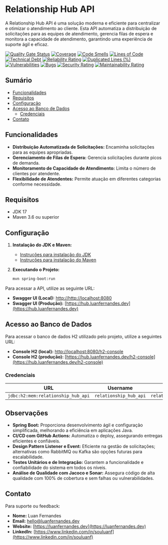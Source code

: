 # Relationship Hub API
A Relationship Hub API é uma solução moderna e eficiente para centralizar e otimizar o atendimento ao cliente. Esta API automatiza a distribuição de solicitações para as equipes de atendimento, gerencia filas de espera e monitora a capacidade de atendimento, garantindo uma experiência de suporte ágil e eficaz.

[![Quality Gate Status](https://sonarcloud.io/api/project_badges/measure?project=souluanf_relationship-hub-api&metric=alert_status)](https://sonarcloud.io/summary/new_code?id=souluanf_relationship-hub-api)
[![Coverage](https://sonarcloud.io/api/project_badges/measure?project=souluanf_relationship-hub-api&metric=coverage)](https://sonarcloud.io/summary/new_code?id=souluanf_relationship-hub-api)
[![Code Smells](https://sonarcloud.io/api/project_badges/measure?project=souluanf_relationship-hub-api&metric=code_smells)](https://sonarcloud.io/summary/new_code?id=souluanf_relationship-hub-api)
[![Lines of Code](https://sonarcloud.io/api/project_badges/measure?project=souluanf_relationship-hub-api&metric=ncloc)](https://sonarcloud.io/summary/new_code?id=souluanf_relationship-hub-api)
[![Technical Debt](https://sonarcloud.io/api/project_badges/measure?project=souluanf_relationship-hub-api&metric=sqale_index)](https://sonarcloud.io/summary/new_code?id=souluanf_relationship-hub-api)
[![Reliability Rating](https://sonarcloud.io/api/project_badges/measure?project=souluanf_relationship-hub-api&metric=reliability_rating)](https://sonarcloud.io/summary/new_code?id=souluanf_relationship-hub-api)
[![Duplicated Lines (%)](https://sonarcloud.io/api/project_badges/measure?project=souluanf_relationship-hub-api&metric=duplicated_lines_density)](https://sonarcloud.io/summary/new_code?id=souluanf_relationship-hub-api)
[![Vulnerabilities](https://sonarcloud.io/api/project_badges/measure?project=souluanf_relationship-hub-api&metric=vulnerabilities)](https://sonarcloud.io/summary/new_code?id=souluanf_relationship-hub-api)
[![Bugs](https://sonarcloud.io/api/project_badges/measure?project=souluanf_relationship-hub-api&metric=bugs)](https://sonarcloud.io/summary/new_code?id=souluanf_relationship-hub-api)
[![Security Rating](https://sonarcloud.io/api/project_badges/measure?project=souluanf_relationship-hub-api&metric=security_rating)](https://sonarcloud.io/summary/new_code?id=souluanf_relationship-hub-api)
[![Maintainability Rating](https://sonarcloud.io/api/project_badges/measure?project=souluanf_relationship-hub-api&metric=sqale_rating)](https://sonarcloud.io/summary/new_code?id=souluanf_relationship-hub-api)


## Sumário

- [Funcionalidades](#funcionalidades)
- [Requisitos](#requisitos)
- [Configuração](#configuração)
- [Acesso ao Banco de Dados](#acesso-ao-banco-de-dados)
  - [Credenciais](#credenciais)
- [Contato](#contato)


## Funcionalidades

- **Distribuição Automatizada de Solicitações:** Encaminha solicitações para as equipes apropriadas.
- **Gerenciamento de Filas de Espera:** Gerencia solicitações durante picos de demanda.
- **Monitoramento de Capacidade de Atendimento:** Limita o número de clientes por atendente.
- **Flexibilidade de Atendentes:** Permite atuação em diferentes categorias conforme necessidade.

## Requisitos

- JDK 17
- Maven 3.6 ou superior


## Configuração

1. **Instalação do JDK e Maven:**
    - [Instruções para instalação do JDK](https://docs.oracle.com/en/java/javase/11/install/overview-jdk-installation.html)
    - [Instruções para instalação do Maven](https://maven.apache.org/install.html)

2. **Executando o Projeto:**
   ```bash
   mvn spring-boot:run

Para acessar a API, utilize as seguinte URL:

- **Swagger UI (Local):** [http://http://localhost:8080](http://http://localhost:8080)
- **Swagger UI (Produção):** [https://hub.luanfernandes.dev](https://hub.luanfernandes.dev)


## Acesso ao Banco de Dados

Para acessar o banco de dados H2 utilizado pelo projeto, utilize a seguintes URL:

- **Console H2 (local):** [http://localhost:8080/h2-console](http://localhost:8080/h2-console)
- **Console H2 (produção):** [https://hub.luanfernandes.dev/h2-console](https://hub.luanfernandes.dev/h2-console)


### Credenciais

|              **URL**               |      **Username**      |      **Password**      |
|:----------------------------------:|:----------------------:|:----------------------:|
| `jdbc:h2:mem:relationship_hub_api` | `relationship_hub_api` | `relationship_hub_api` |

## Observações
- **Spring Boot:** Proporciona desenvolvimento ágil e configuração simplificada, melhorando a eficiência em aplicações Java.
- **CI/CD com GitHub Actions:** Automatiza o deploy, assegurando entregas eficientes e confiáveis.
- **Design Pattern Listener e Event:** Eficiente na gestão de solicitações; alternativas como RabbitMQ ou Kafka são opções futuras para escalabilidade.
- **Testes Unitários e de Integração:** Garantem a funcionalidade e confiabilidade do sistema em todos os níveis.
- **Análise de Qualidade com Jacoco e Sonar:** Assegura código de alta qualidade com 100% de cobertura e sem falhas ou vulnerabilidades.

## Contato
Para suporte ou feedback:

- **Nome:** Luan Fernandes
- **Email:**  [hello@luanfernandes.dev](mailto:hello@luanfernandes.dev)
- **Website:** [https://luanfernandes.dev](https://luanfernandes.dev)
- **LinkedIn:** [https://www.linkedin.com/in/souluanf](https://www.linkedin.com/in/souluanf)
